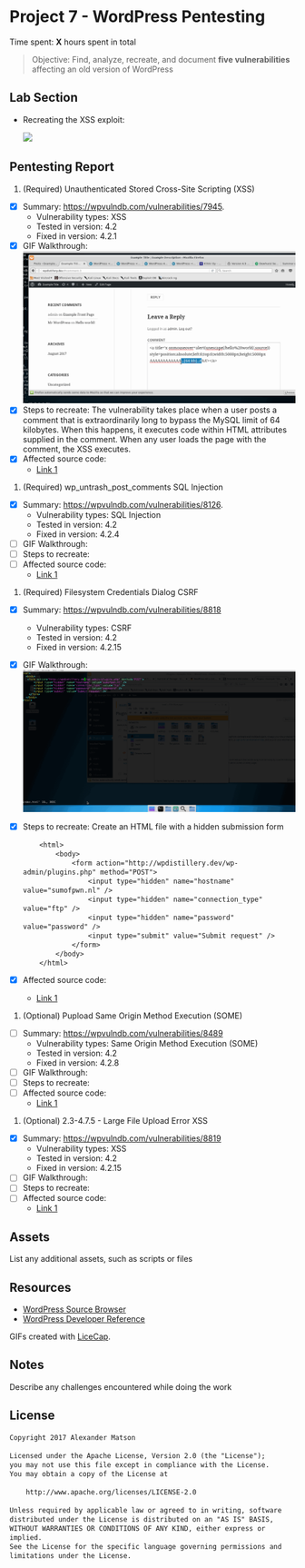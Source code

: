 # Project 7 - WordPress Pentesting

Time spent: **X** hours spent in total

> Objective: Find, analyze, recreate, and document **five vulnerabilities** affecting an old version of WordPress

## Lab Section

* Recreating the XSS exploit:

    <img src='https://i.imgur.com/r6t8YYw.png' />

## Pentesting Report

1. (Required) Unauthenticated Stored Cross-Site Scripting (XSS)
  - [x] Summary: https://wpvulndb.com/vulnerabilities/7945.
    - Vulnerability types: XSS
    - Tested in version: 4.2
    - Fixed in version: 4.2.1
  - [x] GIF Walkthrough: <img src='xss.gif' />
  - [x] Steps to recreate: The vulnerability takes place
        when a user posts a comment that is extraordinarily long to bypass the MySQL limit
        of 64 kilobytes. When this happens, it executes code within HTML attributes supplied
        in the comment. When any user loads the page with the comment, the XSS executes.
  - [x] Affected source code:
    - [Link 1](https://core.trac.wordpress.org/browser/tags/4.2/src/wp-comments-post.php)
1. (Required) wp_untrash_post_comments SQL Injection
  - [x] Summary: https://wpvulndb.com/vulnerabilities/8126.
    - Vulnerability types: SQL Injection
    - Tested in version: 4.2
    - Fixed in version: 4.2.4
  - [ ] GIF Walkthrough:
  - [ ] Steps to recreate:
  - [ ] Affected source code:
    - [Link 1](https://core.trac.wordpress.org/browser/tags/version/src/source_file.php)
1. (Required) Filesystem Credentials Dialog CSRF
  - [x] Summary: https://wpvulndb.com/vulnerabilities/8818
    - Vulnerability types: CSRF
    - Tested in version: 4.2
    - Fixed in version: 4.2.15
  - [x] GIF Walkthrough: <img src='csrf.gif' />
  - [x] Steps to recreate: Create an HTML file with a hidden submission form

            <html>
                <body>
                    <form action="http://wpdistillery.dev/wp-admin/plugins.php" method="POST">
                        <input type="hidden" name="hostname" value="sumofpwn.nl" />
                        <input type="hidden" name="connection_type" value="ftp" />
                        <input type="hidden" name="password" value="password" />
                        <input type="submit" value="Submit request" />
                    </form>
                </body>
            </html>

  - [x] Affected source code:
    - [Link 1](https://core.trac.wordpress.org/browser/tags/4.2/src/wp-admin/includes/file.php)
1. (Optional) Pupload Same Origin Method Execution (SOME)
  - [ ] Summary: https://wpvulndb.com/vulnerabilities/8489
    - Vulnerability types: Same Origin Method Execution (SOME)
    - Tested in version: 4.2
    - Fixed in version: 4.2.8
  - [ ] GIF Walkthrough:
  - [ ] Steps to recreate:
  - [ ] Affected source code:
    - [Link 1](https://core.trac.wordpress.org/browser/tags/version/src/source_file.php)
1. (Optional) 2.3-4.7.5 - Large File Upload Error XSS
  - [x] Summary: https://wpvulndb.com/vulnerabilities/8819
    - Vulnerability types: XSS
    - Tested in version: 4.2
    - Fixed in version: 4.2.15
  - [ ] GIF Walkthrough:
  - [ ] Steps to recreate:
  - [ ] Affected source code:
    - [Link 1](https://core.trac.wordpress.org/browser/tags/version/src/source_file.php)

## Assets

List any additional assets, such as scripts or files

## Resources

- [WordPress Source Browser](https://core.trac.wordpress.org/browser/)
- [WordPress Developer Reference](https://developer.wordpress.org/reference/)

GIFs created with [LiceCap](http://www.cockos.com/licecap/).

## Notes

Describe any challenges encountered while doing the work

## License

    Copyright 2017 Alexander Matson

    Licensed under the Apache License, Version 2.0 (the "License");
    you may not use this file except in compliance with the License.
    You may obtain a copy of the License at

        http://www.apache.org/licenses/LICENSE-2.0

    Unless required by applicable law or agreed to in writing, software
    distributed under the License is distributed on an "AS IS" BASIS,
    WITHOUT WARRANTIES OR CONDITIONS OF ANY KIND, either express or implied.
    See the License for the specific language governing permissions and
    limitations under the License.
